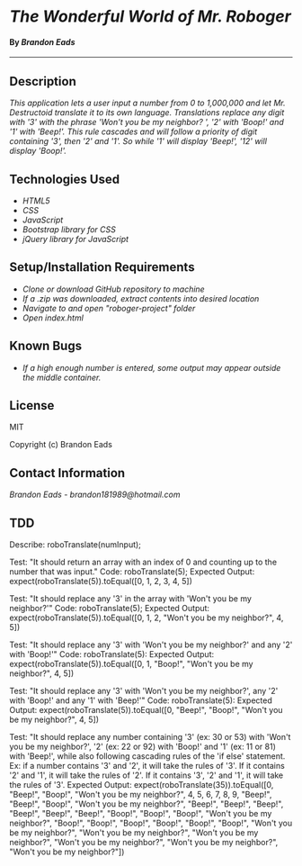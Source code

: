 # _The Wonderful World of Mr. Roboger_

#### By _**Brandon Eads**_

---

## Description

_This application lets a user input a number from 0 to 1,000,000 and let Mr. Destructoid translate it to its own language. Translations replace any digit with '3' with the phrase 'Won't you be my neighbor?
', '2' with 'Boop!' and '1' with 'Beep!'. This rule cascades and will follow a priority of digit containing '3', then '2' and '1'. So while '1' will display 'Beep!', '12' will display 'Boop!'._

## Technologies Used

* _HTML5_
* _CSS_
* _JavaScript_
* _Bootstrap library for CSS_
* _jQuery library for JavaScript_



## Setup/Installation Requirements

* _Clone or download GitHub repository to machine_
* _If a .zip was downloaded, extract contents into desired location_
* _Navigate to and open "roboger-project" folder_
* _Open index.html_


## Known Bugs

* _If a high enough number is entered, some output may appear outside the middle container._


## License

MIT

Copyright (c) Brandon Eads

## Contact Information

_Brandon Eads - brandon181989@hotmail.com_


## TDD

Describe: roboTranslate(numInput);

Test: "It should return an array with an index of 0 and counting up to the number that was input."
Code: roboTranslate(5);
Expected Output: expect(roboTranslate(5)).toEqual([0, 1, 2, 3, 4, 5])

Test: "It should replace any '3' in the array with 'Won't you be my neighbor?'"
Code: roboTranslate(5);
Expected Output: expect(roboTranslate(5)).toEqual([0, 1, 2, "Won't you be my neighbor?", 4, 5])

Test: "It should replace any '3' with 'Won't you be my neighbor?' and any '2' with 'Boop!'"
Code: roboTranslate(5):
Expected Output: expect(roboTranslate(5)).toEqual([0, 1, "Boop!", "Won't you be my neighbor?", 4, 5])

Test: "It should replace any '3' with 'Won't you be my neighbor?', any '2' with 'Boop!' and any '1' with 'Beep!'"
Code: roboTranslate(5):
Expected Output: expect(roboTranslate(5)).toEqual([0, "Beep!", "Boop!", "Won't you be my neighbor?", 4, 5])

Test: "It should replace any number containing '3' (ex: 30 or 53) with 'Won't you be my neighbor?', '2' (ex: 22 or 92) with 'Boop!' and '1' (ex: 11 or 81) with 'Beep!', while also following cascading rules of the 'if else' statement. Ex: if a number contains '3' and '2', it will take the rules of '3'. If it contains '2' and '1', it will take the rules of '2'. If it contains '3', '2' and '1', it will take the rules of '3'.
Expected Output: expect(roboTranslate(35)).toEqual([0, "Beep!", "Boop!", "Won't you be my neighbor?", 4, 5, 6, 7, 8, 9, "Beep!", "Beep!", "Boop!", "Won't you be my neighbor?", "Beep!", "Beep!", "Beep!", "Beep!", "Beep!", "Beep!", "Boop!", "Boop!", "Boop!", "Won't you be my neighbor?", "Boop!", "Boop!", "Boop!", "Boop!", "Boop!", "Boop!", "Won't you be my neighbor?", "Won't you be my neighbor?", "Won't you be my neighbor?", "Won't you be my neighbor?", "Won't you be my neighbor?", "Won't you be my neighbor?"])